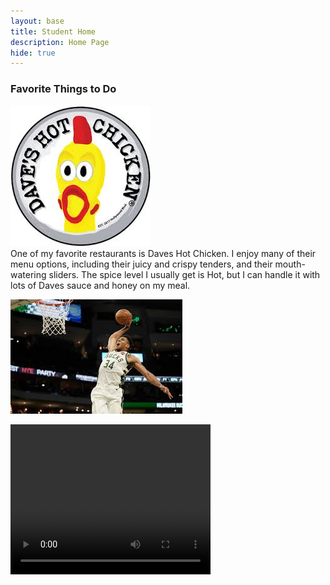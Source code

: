 ```yaml
---
layout: base
title: Student Home 
description: Home Page
hide: true
---
```






### Favorite Things to Do


<div class="hobby-container">
    <img src="images/notebooks/foundation/DavesHotChicken.jpeg" alt="Daves Hot Chicken" class="main-image">
    <div class="hobby-description">
        One of my favorite restaurants is Daves Hot Chicken. I enjoy many of their menu options, including their juicy and crispy tenders, and their mouth-watering sliders. The spice level I usually get is Hot, but I can handle it with lots of Daves sauce and honey on my meal.
        <img src="images/notebooks/foundation/davesfood.jpeg" alt="Hover Image" class="hover-image"> 
    </div>
</div>












![](images/notebooks/foundation/Basketball.jpeg)

<video src="Videos/Robotics.mp4" width="320" height="240" controls></video>


<style>
    .hobby-container {
        position: relative;
        display: inline-block;
    }
    
  .hover-image {
        display: none;
        position: absolute;
        top: 0;
        right: -220px; /* Adjust this to control the distance between the images */
        max-width: 200px;
        border: 1px solid #ccc;
        box-shadow: 0 2px 8px rgba(0, 0, 0, 0.2);
        z-index: 10;
    }

    .hobby-container:hover .hover-image {
        display: block;
    }
</style>
